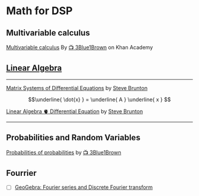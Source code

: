 # Math for DSP

## Multivariable calculus

[Multivariable calculus](https://www.khanacademy.org/math/multivariable-calculus) By [:tv: 3Blue1Brown](https://www.youtube.com/@3blue1brown) on Khan Academy

## [Linear Algebra](linear-algebra)

---

[Matrix Systems of Differential Equations](https://youtu.be/Vtijyyo5fKI)  by [Steve Brunton](https://www.youtube.com/@Eigensteve)

```math
\underline{ \dot{x} } = \underline{ A } \underline{ x }

```

[Linear Algebra :anatomical_heart: Differential Equation](https://youtu.be/Vtijyyo5fKI?t=867)  by [Steve Brunton](https://www.youtube.com/@Eigensteve)

---


## Probabilities and Random Variables

[Probabilities of probabilities](https://www.youtube.com/playlist?list=PLZHQObOWTQDOjmo3Y6ADm0ScWAlEXf-fp) by [:tv: 3Blue1Brown](https://www.youtube.com/@3blue1brown)

## Fourrier



- [ ] [GeoGebra: Fourier series and Discrete Fourier transform](https://www.geogebra.org/m/t9uspumz)
